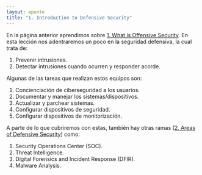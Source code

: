 ```yaml
---
layout: apunte
title: "1. Introduction to Defensive Security"
---
```


En la página anterior aprendimos sobre [1. What is Offensive Security](/apuntes/thm/1-pre-security/1-introduction-to-cybersecurity/1-offensive-security-intro/1-what-is-offensive-security/). En esta lección nos adentraremos un poco en la seguridad defensiva, la cual trata de:
1. Prevenir intrusiones.
2. Detectar intrusiones cuando ocurren y responder acorde.

Algunas de las tareas que realizan estos equipos son:
1. Concienciación de ciberseguridad a los usuarios.
2. Documentar y manejar los sistemas/dispositivos.
3. Actualizar y parchear sistemas.
4. Configurar dispositivos de seguridad.
5. Configurar dispositivos de monitorización.

A parte de lo que cubriremos con estas, también hay otras ramas ([2. Areas of Defensive Security](/apuntes/thm/1-pre-security/1-introduction-to-cybersecurity/2-deffensive-security-intro/2-areas-of-defensive-security/)) como:
1. Security Operations Center (SOC).
2. Threat Intelligence.
3. Digital Forensics and Incident Response (DFIR).
4. Malware Analysis.